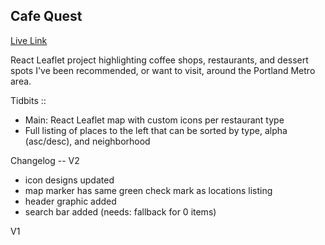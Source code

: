 ## Cafe Quest

[Live Link](https://cafe-quest.onrender.com/)

React Leaflet project highlighting coffee shops, restaurants, and dessert spots I've been recommended, or want to visit, around the Portland Metro area.


Tidbits ::
- Main: React Leaflet map with custom icons per restaurant type
- Full listing of places to the left that can be sorted by type, alpha (asc/desc), and neighborhood

Changelog -- V2
- icon designs updated
- map marker has same green check mark as locations listing
- header graphic added
- search bar added (needs: fallback for 0 items)

V1
